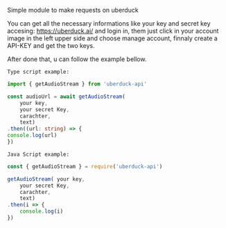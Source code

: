 Simple module to make requests on uberduck


You can get all the necessary informations like your key and secret key accesing: https://uberduck.ai/ and login in, them just click in your account image in the left upper side and choose manage account, finnaly create a API-KEY and get the two keys.

After done that, u can follow the example bellow.
```
Type script example:
```
```ts
import { getAudioStream } from 'uberduck-api'

const audioUrl = await getAudioStream(
    your key, 
    your secret Key, 
    carachter, 
    text)
.then((url: string) => {
console.log(url)
})
```

```
Java Script example:
```
```js
const { getAudioStream } = require('uberduck-api')

getAudioStream( your key, 
    your secret Key, 
    carachter, 
    text)
.then(i => {
    console.log(i)
})
```
